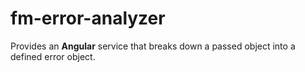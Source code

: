fm-error-analyzer
=================

Provides an **Angular** service that breaks down a passed object into a defined error object.
